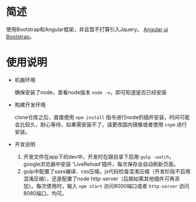 # 简述

使用Bootstrap和Angular框架，并且暂不打算引入Jquery。 [Angular ui Bootstrap](https://github.com/angular-ui/bootstrap)。

# 使用说明

* 机器环境

	确保安装了node，查看node版本 `node -v`，即可知道是否已经安装

* 构建开发环境

	clone仓库之后，直接使用 `npm install` 指令进行node的插件安装，时间可能会比较久，耐心等待，如果需安装不了，请更改国内镜像或者使用 `cnpm` 进行安装。

* 开发说明

	1.  开发文件在app下的dev中，开发时在跟目录下启用 `gulp -watch`，google浏览器中安装 'LiveReload'插件，每次保存会自动刷新页面。
	2.  gulp中配置了sass编译、css压缩，js代码检查混淆压缩（开发阶段不启用混淆压缩），还是配置了node http-server（后期如需其他插件可再添加）。每次使用时，输入 `npm start` 访问8000端口或者 `http-server` 访问8080端口，均可。
	
